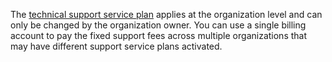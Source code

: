 The [technical support service plan](../../support/pricing.md) applies at the organization level and can only be changed by the organization owner. You can use a single billing account to pay the fixed support fees across multiple organizations that may have different support service plans activated.